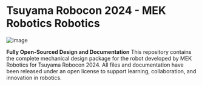 # Tsuyama Robocon 2024 - MEK Robotics Robotics

![image](https://github.com/user-attachments/assets/2feab214-5b24-46af-bd4d-ef78ec5be660)

**Fully Open-Sourced Design and Documentation**
This repository contains the complete mechanical design package for the robot developed by MEK Robotics for Tsuyama Robocon 2024. All files and documentation have been released under an open license to support learning, collaboration, and innovation in robotics.
